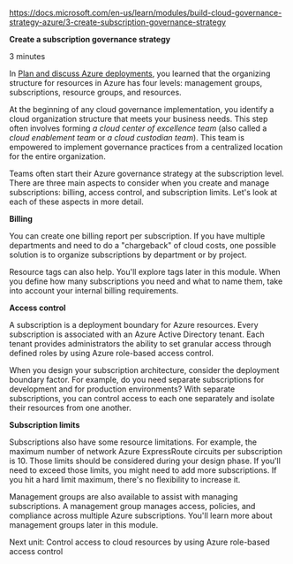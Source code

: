 https://docs.microsoft.com/en-us/learn/modules/build-cloud-governance-strategy-azure/3-create-subscription-governance-strategy


**Create a subscription governance strategy**

3 minutes

In [Plan and discuss Azure deployments](https://docs.microsoft.com/en-us/learn/modules/azure-architecture-fundamentals/overview), you learned that the organizing structure for resources in Azure has four levels: management groups, subscriptions, resource groups, and resources.

At the beginning of any cloud governance implementation, you identify a cloud organization structure that meets your business needs. This step often involves forming <em>a cloud center of excellence team</em> (also called a <em>cloud enablement team</em> or <em>a cloud custodian team</em>). This team is empowered to implement governance practices from a centralized location for the entire organization.

Teams often start their Azure governance strategy at the subscription level. There are three main aspects to consider when you create and manage subscriptions: billing, access control, and subscription limits.
Let's look at each of these aspects in more detail.

**Billing**

You can create one billing report per subscription. If you have multiple departments and need to do a "chargeback" of cloud costs, one possible solution is to organize subscriptions by department or by project.

Resource tags can also help. You'll explore tags later in this module. When you define how many subscriptions you need and what to name them, take into account your internal billing requirements.

**Access control**

A subscription is a deployment boundary for Azure resources. Every subscription is associated with an Azure Active Directory tenant. Each tenant provides administrators the ability to set granular access through defined roles by using Azure role-based access control.

When you design your subscription architecture, consider the deployment boundary factor. For example, do you need separate subscriptions for development and for production environments? With separate subscriptions, you can control access to each one separately and isolate their resources from one another.

**Subscription limits**

Subscriptions also have some resource limitations. For example, the maximum number of network Azure ExpressRoute circuits per subscription is 10. Those limits should be considered during your design phase. If you'll need to exceed those limits, you might need to add more subscriptions. If you hit a hard limit maximum, there's no flexibility to increase it.

Management groups are also available to assist with managing subscriptions. A management group manages access, policies, and compliance across multiple Azure subscriptions. You'll learn more about management groups later in this module.

Next unit: Control access to cloud resources by using Azure role-based access control



